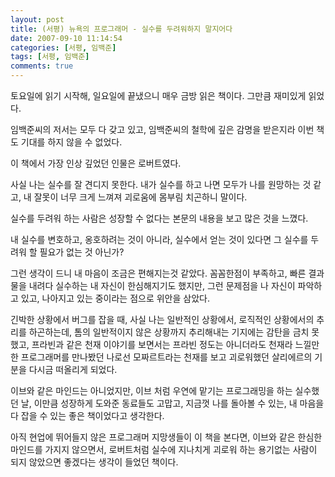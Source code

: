 ```yaml
---
layout: post
title: (서평) 뉴욕의 프로그래머 - 실수를 두려워하지 말지어다
date: 2007-09-10 11:14:54
categories: [서평, 임백준]
tags: [서평, 임백준]
comments: true
---
```


토요일에 읽기 시작해, 일요일에 끝냈으니 매우 금방 읽은 책이다. 그만큼 재미있게 읽었다.

임백준씨의 저서는 모두 다 갖고 있고, 임백준씨의 철학에 깊은 감명을 받은지라 이번 책도 기대를 하지 않을 수 없었다.

이 책에서 가장 인상 깊었던 인물은 로버트였다.

사실 나는 실수를 잘 견디지 못한다. 내가 실수를 하고 나면 모두가 나를 원망하는 것 같고, 내 잘못이 너무 크게 느껴져 괴로움에 몸부림 치곤하니 말이다. 

실수를 두려워 하는 사람은 성장할 수 없다는 본문의 내용을 보고 많은 것을 느꼈다.

내 실수를 변호하고, 옹호하려는 것이 아니라, 실수에서 얻는 것이 있다면 그 실수를 두려워 할 필요가 없는 것 아닌가?

그런 생각이 드니 내 마음이 조금은 편해지는것 같았다. 꼼꼼한점이 부족하고, 빠른 결과물을 내려다 실수하는 내 자신이 한심해지기도 했지만, 그런 문제점을 나 자신이 파악하고 있고, 나아지고 있는 중이라는 점으로 위안을 삼았다.

긴박한 상황에서 버그를 잡을 때, 사실 나는 일반적인 상황에서, 로직적인 상황에서의 추리를 하곤하는데, 톰의 일반적이지 않은 상황까지 추리해내는 기지에는 감탄을 금치 못했고, 프라빈과 같은 천재 이야기를 보면서는 프라빈 정도는 아니더라도 천재라 느낄만한 프로그래머를 만나봤던 나로선 모짜르트라는 천재를 보고 괴로워했던 살리에르의 기분을 다시금 떠올리게 되었다.

이브와 같은 마인드는 아니었지만, 이브 처럼 우연에 맡기는 프로그래밍을 하는 실수했던 날, 이만큼 성장하게 도와준 동료들도 고맙고, 지금껏 나를 돌아볼 수 있는, 내 마음을 다 잡을 수 있는 좋은 책이었다고 생각한다.

아직 현업에 뛰어들지 않은 프로그래머 지망생들이 이 책을 본다면, 이브와 같은 한심한 마인드를 가지지 않으면서, 로버트처럼 실수에 지나치게 괴로워 하는 용기없는 사람이 되지 않았으면 좋겠다는 생각이 들었던 책이다.